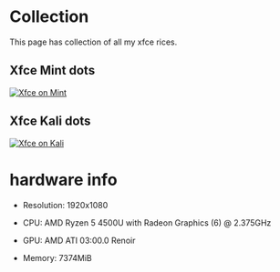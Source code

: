 # Collection
This page has collection of all my xfce rices.

## Xfce Mint dots
[![Xfce on Mint](https://cdn.discordapp.com/attachments/956596331042975766/965938114193412096/xfce1.png)](https://github.com/abyseku/xfce-dots/tree/xfce-on-mint)


## Xfce Kali dots
[![Xfce on Kali](https://cdn.discordapp.com/attachments/956596331042975766/965938126784716850/xfce2.png)](https://github.com/abyseku/xfce-dots/tree/xfce-on-kali)

# hardware info

* Resolution: 1920x1080

* CPU: AMD Ryzen 5 4500U with Radeon Graphics (6) @ 2.375GHz

* GPU: AMD ATI 03:00.0 Renoir 

* Memory: 7374MiB 

